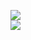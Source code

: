 [![](https://img.shields.io/badge/Made%20With-Github%20Spray-lightgrey.svg?style=for-the-badge&logo=github)](https://github.com/Annihil/github-spray#27459)  
[![](https://i.imgur.com/2DrTn0Z.gif)](https://github.com/Annihil/github-spray)